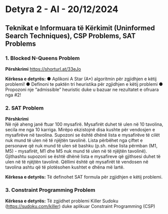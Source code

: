 # Detyra 2 - AI - 20/12/2024

## Teknikat e Informuara të Kërkimit (Uninformed Search Techniques), CSP Problems, SAT Problems

### 1. Blocked N-Queens Problem

**Përshkrimi** https://shorturl.at/33eJo

**Kërkesa e detyrës:** 
● Aplikoni A Star (A*) algoritmin për zgjidhjen e këtij problemi!
● Definoni te paktën tri heuristika për zgjidhjen e këtij problemi
● Propozoni nje “admissible” heuristic duke u bazuar ne rezultatet e ofruara nga #2!


### 2. SAT Problem

**Përshkrimi**  
Në një aheng janë ftuar 100 mysafirë. Mysafirët duhet të ulen në 10 tavolina, secila me nga 10 karriga. Mirëpo ekzistojnë disa kushte për vendosjen e mysafirëve në tavolina. 
Supozoni se është dhënë lista e mysafirëve të cilët nuk mund të ulen në të njëjtën tavolinë. 
Lista përbëhet nga çiftet e personave që nuk mund të ulen së bashku (p.sh. nëse lista përmban (M1, M5) - mysafirët, M1 dhe M5 nuk mund të ulen në të njëjtën tavolinë). 
Gjithashtu supozoni se është dhënë lista e mysafireve që gjithsesi duhet të ulen në të njëjtën tavolinë. Qëllimi është që mysafirët të vendosen në tavolina ashtu që të plotësohen kushtet e dhëna më lartë.

**Kërkesa e detyrës:** Të definohet SAT formula për zgjidhjen e këtij problemi.


### 3. Constraint Programming Problem

**Kërkesa e detyrës:** Të zgjidhet problemi Killer Sudoku (https://sudoku.com/killer) duke aplikuar Constraint Programming (CSP)

